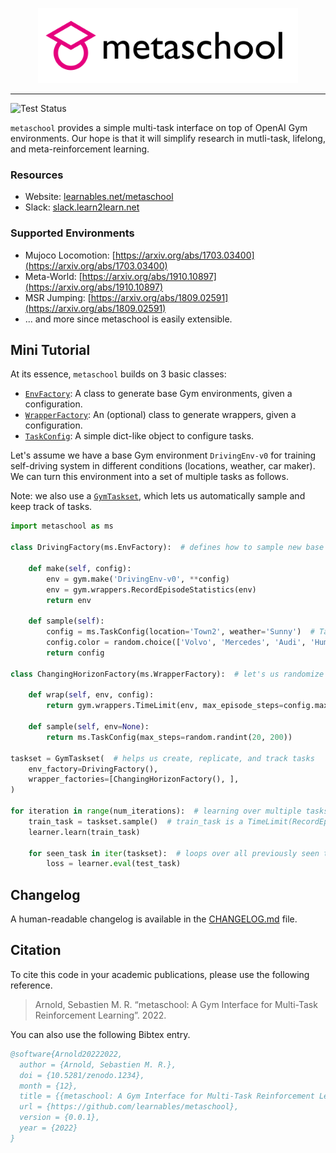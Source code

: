 <!-- <p align="center"><img src="assets/images/metaschool-full.png" height="120px" /></p> -->
<p align="center"><img src="https://raw.githubusercontent.com/learnables/metaschool/master/docs/assets/images/metaschool-full.png" height="120px" /></p>

--------------------------------------------------------------------------------

![Test Status](https://github.com/learnables/metaschool/workflows/Testing/badge.svg?branch=master)

`metaschool` provides a simple multi-task interface on top of OpenAI Gym environments.
Our hope is that it will simplify research in mutli-task, lifelong, and meta-reinforcement learning.


### Resources

* Website: [learnables.net/metaschool](https://learnables.net/metaschool)
* Slack: [slack.learn2learn.net](http://slack.learn2learn.net/)

### Supported Environments

* Mujoco Locomotion: [https://arxiv.org/abs/1703.03400](https://arxiv.org/abs/1703.03400)
* Meta-World: [https://arxiv.org/abs/1910.10897](https://arxiv.org/abs/1910.10897)
* MSR Jumping: [https://arxiv.org/abs/1809.02591](https://arxiv.org/abs/1809.02591)
* ... and more since metaschool is easily extensible.

## Mini Tutorial

At its essence, `metaschool` builds on 3 basic classes:

- [`EnvFactory`](http://learnables.net/metaschool/api/#metaschool.EnvFactory): A class to generate base Gym environments, given a configuration.
- [`WrapperFactory`](http://learnables.net/metaschool/api/#metaschool.WrapperFactory): An (optional) class to generate wrappers, given a configuration.
- [`TaskConfig`](http://learnables.net/metaschool/api/#metaschool.TaskConfig): A simple dict-like object to configure tasks.

Let's assume we have a base Gym environment `DrivingEnv-v0` for training self-driving system in different conditions (locations, weather, car maker).
We can turn this environment into a set of multiple tasks as follows.

Note: we also use a [`GymTaskset`](http://learnables.net/metaschool/api/#metaschool.GymTaskset), which lets us automatically sample and keep track of tasks.

~~~python
import metaschool as ms

class DrivingFactory(ms.EnvFactory):  # defines how to sample new base environments

    def make(self, config):
        env = gym.make('DrivingEnv-v0', **config)
        env = gym.wrappers.RecordEpisodeStatistics(env)
        return env

    def sample(self):
        config = ms.TaskConfig(location='Town2', weather='Sunny')  # TaskConfig is a dict-like configuration
        config.color = random.choice(['Volvo', 'Mercedes', 'Audi', 'Hummer'])
        return config

class ChangingHorizonFactory(ms.WrapperFactory):  # let's us randomize base envs with wrappers

    def wrap(self, env, config):
        return gym.wrappers.TimeLimit(env, max_episode_steps=config.max_steps)

    def sample(self, env=None):
        return ms.TaskConfig(max_steps=random.randint(20, 200))

taskset = GymTaskset(  # helps us create, replicate, and track tasks
    env_factory=DrivingFactory(),
    wrapper_factories=[ChangingHorizonFactory(), ],
)

for iteration in range(num_iterations):  # learning over multiple tasks
    train_task = taskset.sample()  # train_task is a TimeLimit(RecordEpisodeStatistics(DrivingEnv)) with randomized configurations
    learner.learn(train_task)

    for seen_task in iter(taskset):  # loops over all previously seen tasks
        loss = learner.eval(test_task)
~~~

## Changelog

A human-readable changelog is available in the [CHANGELOG.md](CHANGELOG.md) file.

## Citation

To cite this code in your academic publications, please use the following reference.

> Arnold, Sebastien M. R. “metaschool: A Gym Interface for Multi-Task Reinforcement Learning”. 2022.

You can also use the following Bibtex entry.

~~~bib
@software{Arnold20222022,
  author = {Arnold, Sebastien M. R.},
  doi = {10.5281/zenodo.1234},
  month = {12},
  title = {{metaschool: A Gym Interface for Multi-Task Reinforcement Learning}},
  url = {https://github.com/learnables/metaschool},
  version = {0.0.1},
  year = {2022}
}
~~~

